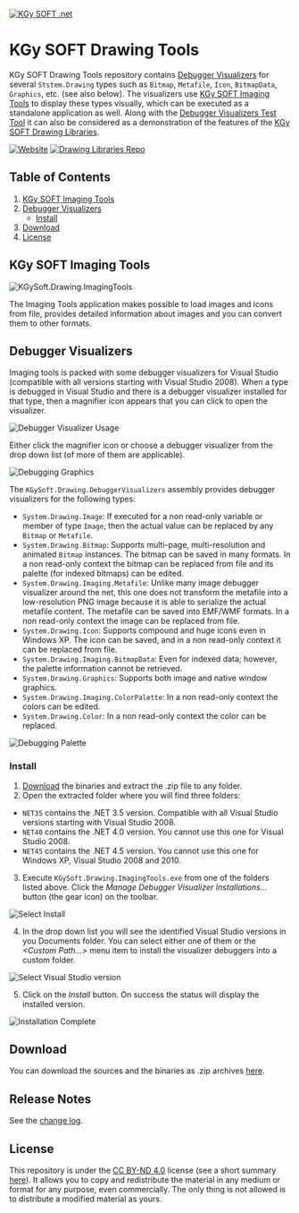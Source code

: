 [![KGy SOFT .net](http://docs.kgysoft.net/drawing/icons/logo.png)](https://kgysoft.net)

# KGy SOFT Drawing Tools

KGy SOFT Drawing Tools repository contains [Debugger Visualizers](#debugger-visualizers) for several `Ststem.Drawing` types such as `Bitmap`, `Metafile`, `Icon`, `BitmapData`, `Graphics`, etc. (see also below). The visualizers use [KGy SOFT Imaging Tools](#kgy-soft-imaging-tools) to display these types visually, which can be executed as a standalone application as well. Along with the [Debugger Visualizers Test Tool](#debugger-visualizers-test-tool) it can also be considered as a demonstration of the features of the [KGy SOFT Drawing Libraries](https://kgysoft.net/drawing).

[![Website](https://img.shields.io/website/https/kgysoft.net/corelibraries.svg)](https://kgysoft.net/drawingdebuggervisualizers)
[![Drawing Libraries Repo](https://img.shields.io/github/repo-size/koszeggy/KGySoft.Drawing.svg?label=DrawingLibraries)](https://github.com/koszeggy/KGySoft.Drawing)

## Table of Contents
<!--1. [KGy SOFT Imaging Tools](#kgy-soft-imaging-tools)
2. [Debugger Visualizers](#debugger-visualizers)
   - [Install](#install)
   - [Troubleshooting](#troubleshooting) 
3. [Debugger Visualizers Test Tool](#debugger-visualizers-test-tool)
4. [Download](#download)
5. [License](#license)-->
1. [KGy SOFT Imaging Tools](#kgy-soft-imaging-tools)
2. [Debugger Visualizers](#debugger-visualizers)
   - [Install](#install)
3. [Download](#download)
4. [License](#license)


## KGy SOFT Imaging Tools
![KGySoft.Drawing.ImagingTools](https://kgysoft.net/images/ImagingTools.png)

The Imaging Tools application makes possible to load images and icons from file, provides detailed information about images and you can convert them to other formats.

## Debugger Visualizers

Imaging tools is packed with some debugger visualizers for Visual Studio (compatible with all versions starting with Visual Studio 2008). When a type is debugged in Visual Studio and there is a debugger visualizer installed for that type, then a magnifier icon appears that you can click to open the visualizer.

![Debugger Visualizer Usage](https://kgysoft.net/images/DebuggerVisualizerUsage.png)

Either click the magnifier icon or choose a debugger visualizer from the drop down list (of more of them are applicable).

![Debugging Graphics](https://kgysoft.net/images/DebugGraphics.png)

The `KGySoft.Drawing.DebuggerVisualizers` assembly provides debugger visualizers for the following types:
- `System.Drawing.Image`: If executed for a non read-only variable or member of type `Image`, then the actual value can be replaced by any `Bitmap` or `Metafile`.
- `System.Drawing.Bitmap`: Supports multi-page, multi-resolution and animated `Bitmap` instances. The bitmap can be saved in many formats. In a non read-only context the bitmap can be replaced from file and its palette (for indexed bitmaps) can be edited.
- `System.Drawing.Imaging.Metafile`: Unlike many image debugger visualizer around the net, this one does not transform the metafile into a low-resolution PNG image because it is able to serialize the actual metafile content. The metafile can be saved into EMF/WMF formats. In a non read-only context the image can be replaced from file.
- `System.Drawing.Icon`: Supports compound and huge icons even in Windows XP. The icon can be saved, and in a non read-only context it can be replaced from file.
- `System.Drawing.Imaging.BitmapData`: Even for indexed data; however, the palette information cannot be retrieved.
- `System.Drawing.Graphics`: Supports both image and native window graphics.
- `System.Drawing.Imaging.ColorPalette`: In a non read-only context the colors can be edited.
- `System.Drawing.Color`: In a non read-only context the color can be replaced.

![Debugging Palette](https://kgysoft.net/images/DebugPalette.png)

### Install

1. [Download](#download) the binaries and extract the .zip file to any folder.
2. Open the extracted folder where you will find three folders:
  - `NET35` contains the .NET 3.5 version. Compatible with all Visual Studio versions starting with Visual Studio 2008.
  - `NET40` contains the .NET 4.0 version. You cannot use this one for Visual Studio 2008.
  - `NET45` contains the .NET 4.5 version. You cannot use this one for Windows XP, Visual Studio 2008 and 2010.
3. Execute `KGySoft.Drawing.ImagingTools.exe` from one of the folders listed above. Click the _Manage Debugger Visualizer Installations..._ button (the gear icon) on the toolbar.

![Select Install](https://kgysoft.net/images/InstallSelectMenu.png)

4. In the drop down list you will see the identified Visual Studio versions in you Documents folder. You can select either one of them or the _&lt;Custom Path...&gt;_ menu item to install the visualizer debuggers into a custom folder.

![Select Visual Studio version](https://kgysoft.net/images/InstallSelectVSVersion.png)

5. Click on the _Install_ button. On success the status will display the installed version.

![Installation Complete](https://kgysoft.net/images/InstallComplete.png)
<!--
### Troubleshooting

- Which version
- Steps 
### Debugger Visualizers Test Tool
-->
## Download
You can download the sources and the binaries as .zip archives [here](https://github.com/koszeggy/KGySoft.Drawing.Tools/releases).

## Release Notes

See the [change log](https://github.com/koszeggy/KGySoft.Drawing.Tools/blob/master/changelog.txt).

## License
This repository is under the [CC BY-ND 4.0](https://creativecommons.org/licenses/by-nd/4.0/legalcode) license (see a short summary [here](https://creativecommons.org/licenses/by-nd/4.0)). It allows you to copy and redistribute the material in any medium or format for any purpose, even commercially. The only thing is not allowed is to distribute a modified material as yours.
